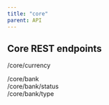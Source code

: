 ```yaml
---
title: "core"  
parent: API
---
```


## Core REST endpoints


/core/currency

/core/bank  
/core/bank/status  
/core/bank/type  
